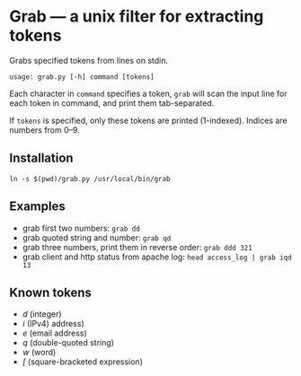 # Grab — a unix filter for extracting tokens

Grabs specified tokens from lines on stdin.

`usage: grab.py [-h] command [tokens]`

Each character in `command` specifies a token, `grab` will scan the input line for each token in command, and print them tab-separated.

If `tokens` is specified, only these tokens are printed (1-indexed). Indices are numbers from 0–9.

## Installation

`ln -s $(pwd)/grab.py /usr/local/bin/grab`

## Examples

- grab first two numbers: `grab dd`
- grab quoted string and number: `grab qd`
- grab three numbers, print them in reverse order: `grab ddd 321`
- grab client and http status from apache log: `head access_log | grab iqd 13`

## Known tokens

- *d* (integer)
- *i* (IPv4) address)
- *e* (email address)
- *q* (double-quoted string)
- *w* (word)
- *[* (square-bracketed expression)
